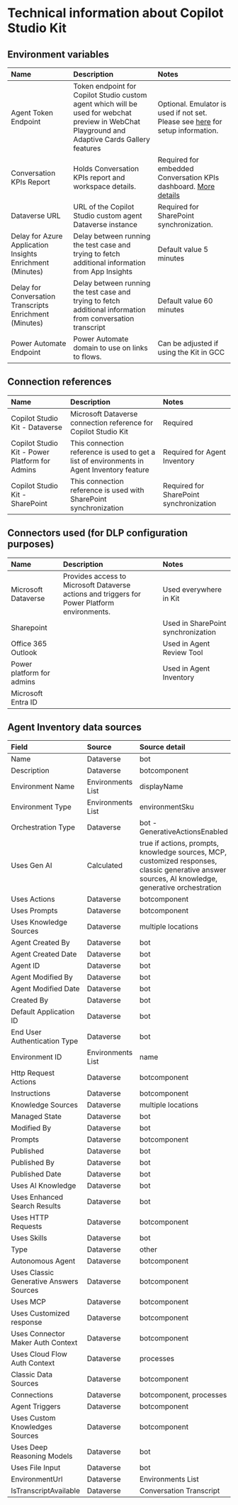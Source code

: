 # Technical information about Copilot Studio Kit
## Environment variables

| Name | Description  | Notes |
| :-- | :-- | :-- |
| Agent Token Endpoint | Token endpoint for Copilot Studio custom agent which will be used for webchat preview in WebChat Playground and Adaptive Cards Gallery features | Optional. Emulator is used if not set. Please see [here](https://github.com/microsoft/Power-CAT-Copilot-Studio-Kit/blob/psimolin-may-release/ADAPTIVE_CARDS_GALLERY.md#setup-note) for setup information. |
| Conversation KPIs Report | Holds Conversation KPIs report and workspace details. | Required for embedded Conversation KPIs dashboard. [More details](https://github.com/microsoft/Power-CAT-Copilot-Studio-Kit/blob/main/INSTALLATION_INSTRUCTIONS.md#configure-the-embedded-conversation-kpi-dashboard) |
| Dataverse URL | URL of the Copilot Studio custom agent Dataverse instance | Required for SharePoint synchronization. |
| Delay for Azure Application Insights Enrichment (Minutes) | Delay between running the test case and trying to fetch additional information from App Insights | Default value 5 minutes |
| Delay for Conversation Transcripts Enrichment (Minutes) | Delay between running the test case and trying to fetch additional information from conversation transcript | Default value 60 minutes |
| Power Automate Endpoint | Power Automate domain to use on links to flows. | Can be adjusted if using the Kit in GCC |

## Connection references

| Name | Description  | Notes |
| :-- | :-- | :-- |
| Copilot Studio Kit - Dataverse | Microsoft Dataverse connection reference for Copilot Studio Kit | Required |
| Copilot Studio Kit - Power Platform for Admins | This connection reference is used to get a list of environments in Agent Inventory feature | Required for Agent Inventory |
| Copilot Studio Kit - SharePoint | This connection reference is used with SharePoint synchronization | Required for SharePoint synchronization |

## Connectors used (for DLP configuration purposes)

| Name | Description  | Notes |
| :-- | :-- | :-- |
| Microsoft Dataverse | Provides access to Microsoft Dataverse actions and triggers for Power Platform environments. | Used everywhere in Kit |
| Sharepoint |  | Used in SharePoint synchronization |
| Office 365 Outlook | | Used in Agent Review Tool |
| Power platform for admins | | Used in Agent Inventory |
| Microsoft Entra ID | | |

## Agent Inventory data sources
| Field | Source  | Source detail |
| :-- | :-- | :-- |
| Name | Dataverse | bot |
| Description | Dataverse | botcomponent |
| Environment Name | Environments List | displayName  |
| Environment Type | Environments List | environmentSku |
| Orchestration Type | Dataverse | bot - GenerativeActionsEnabled |
| Uses Gen AI | Calculated | true if actions, prompts, knowledge sources, MCP, customized responses, classic generative answer sources, AI knowledge, generative orchestration |
| Uses Actions | Dataverse | botcomponent |
| Uses Prompts | Dataverse | botcomponent |
| Uses Knowledge Sources | Dataverse | multiple locations |
| Agent Created By | Dataverse | bot |
| Agent Created Date | Dataverse | bot |
| Agent ID | Dataverse | bot |
| Agent Modified By | Dataverse | bot |
| Agent Modified Date | Dataverse | bot |
| Created By | Dataverse | bot |
| Default Application ID | Dataverse | bot |
| End User Authentication Type | Dataverse | bot |
| Environment ID | Environments List | name |
| Http Request Actions | Dataverse | botcomponent |
| Instructions | Dataverse | botcomponent |
| Knowledge Sources | Dataverse | multiple locations |
| Managed State | Dataverse | bot |
| Modified By | Dataverse | bot |
| Prompts | Dataverse | botcomponent |
| Published | Dataverse | bot|
| Published By | Dataverse | bot |
| Published Date | Dataverse | bot |
| Uses AI Knowledge | Dataverse | bot |
| Uses Enhanced Search Results | Dataverse | bot |
| Uses HTTP Requests | Dataverse | botcomponent |
| Uses Skills | Dataverse | bot |
| Type | Dataverse | other |
| Autonomous Agent | Dataverse | botcomponent  |
| Uses Classic Generative Answers Sources | Dataverse | botcomponent |
| Uses MCP | Dataverse | botcomponent |
| Uses Customized response | Dataverse | botcomponent |
| Uses Connector Maker Auth Context | Dataverse | botcomponent |
| Uses Cloud Flow Auth Context | Dataverse | processes |
| Classic Data Sources | Dataverse | botcomponent |
| Connections | Dataverse | botcomponent, processes |
| Agent Triggers | Dataverse | botcomponent |
| Uses Custom Knowledges Sources | Dataverse | botcomponent |
| Uses Deep Reasoning Models | Dataverse | bot |
| Uses File Input | Dataverse | bot |
| EnvironmentUrl | Dataverse | Environments List |
| IsTranscriptAvailable | Dataverse | Conversation Transcript |








